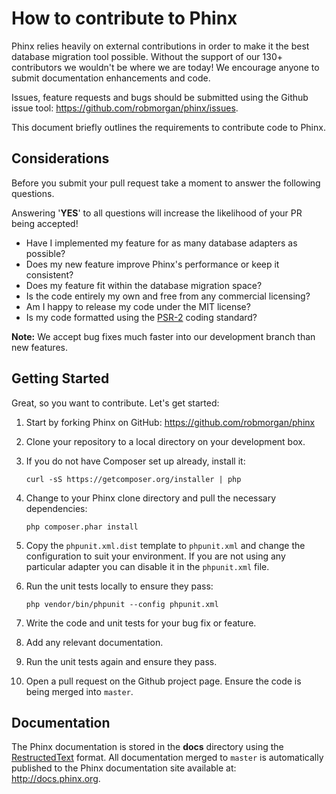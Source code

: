 # How to contribute to Phinx

Phinx relies heavily on external contributions in order to make it the best database migration
tool possible. Without the support of our 130+ contributors we wouldn't be where we are today!
We encourage anyone to submit documentation enhancements and code.

Issues, feature requests and bugs should be submitted using the Github issue tool:
https://github.com/robmorgan/phinx/issues.

This document briefly outlines the requirements to contribute code to Phinx.

## Considerations

Before you submit your pull request take a moment to answer the following questions.

Answering '**YES**' to all questions will increase the likelihood of your PR being accepted!

* Have I implemented my feature for as many database adapters as possible?
* Does my new feature improve Phinx's performance or keep it consistent?
* Does my feature fit within the database migration space?
* Is the code entirely my own and free from any commercial licensing?
* Am I happy to release my code under the MIT license?
* Is my code formatted using the [PSR-2](https://github.com/php-fig/fig-standards/blob/master/accepted/PSR-2-coding-style-guide.md) coding standard?

**Note:** We accept bug fixes much faster into our development branch than new features.

## Getting Started

Great, so you want to contribute. Let's get started:

1. Start by forking Phinx on GitHub: https://github.com/robmorgan/phinx

1. Clone your repository to a local directory on your development box.

1. If you do not have Composer set up already, install it:

    ```
    curl -sS https://getcomposer.org/installer | php
    ```

1. Change to your Phinx clone directory and pull the necessary dependencies:

    ```
    php composer.phar install
    ```

1. Copy the `phpunit.xml.dist` template to `phpunit.xml` and change the configuration to suit your environment. If you are not using any particular adapter you can disable it in the `phpunit.xml` file.

1. Run the unit tests locally to ensure they pass:

    ```
    php vendor/bin/phpunit --config phpunit.xml
    ```

1. Write the code and unit tests for your bug fix or feature.

1. Add any relevant documentation.

1. Run the unit tests again and ensure they pass.

1. Open a pull request on the Github project page. Ensure the code is being merged into `master`.

## Documentation

The Phinx documentation is stored in the **docs** directory using the [RestructedText](http://docutils.sourceforge.net/rst.html)
format. All documentation merged to `master` is automatically published to the Phinx documentation site available at: http://docs.phinx.org.

